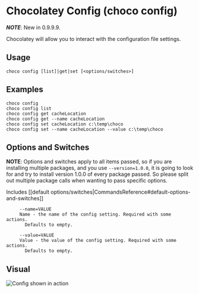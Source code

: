 # Chocolatey Config (choco config)
***NOTE***: New in 0.9.9.9.

Chocolatey will allow you to interact with the configuration file settings.

## Usage

    choco config [list]|get|set [<options/switches>]

## Examples

    choco config
    choco config list
    choco config get cacheLocation
    choco config get --name cacheLocation
    choco config set cacheLocation c:\temp\choco
    choco config set --name cacheLocation --value c:\temp\choco

## Options and Switches

**NOTE**: Options and switches apply to all items passed, so if you are installing multiple packages, and you use `--version=1.0.0`, it is going to look for and try to install version 1.0.0 of every package passed. So please split out multiple package calls when wanting to pass specific options.

Includes [[default options/switches|CommandsReference#default-options-and-switches]]

```
     --name=VALUE
     Name - the name of the config setting. Required with some actions.
       Defaults to empty.

     --value=VALUE
     Value - the value of the config setting. Required with some actions.
       Defaults to empty.

```

## Visual

![Config shown in action](https://raw.githubusercontent.com/wiki/chocolatey/choco/images/gifs/choco_config.gif)
